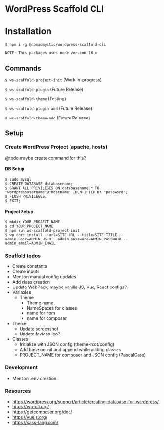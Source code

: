 # WordPress Scaffold CLI

# Installation 
`$ npm i -g @nomadmystic/wordpress-scaffold-cli`

    NOTE: This packages uses node version 16.x


## Commands
`$ ws-scaffold-project-init` (Work in-progress)

`$ ws-scaffold-plugin` (Future Release)

`$ ws-scaffold-theme` (Testing)

`$ ws-scaffold-plugin-add` (Future Release)

`$ ws-scaffold-theme-add` (Future Release)

## Setup
### Create WordPress Project (apache, hosts)
@todo maybe create command for this?

#### DB Setup 
```shell
$ sudo mysql
$ CREATE DATABASE databasename;
$ GRANT ALL PRIVILEGES ON databasename.* TO "wordpressusername"@"hostname" IDENTIFIED BY "password";
$ FLUSH PRIVILEGES;
$ EXIT;
```

#### Project Setup

```shell
$ mkdir YOUR_PROJECT_NAME
$ cd YOUR_PROJECT_NAME
$ npm run ws-scaffold-project-init
$ wp core install --url=SITE_URL --title=SITE_TITLE --admin_user=ADMIN_USER --admin_password=ADMIN_PASSWORD --admin_email=ADMIN_EMAIL
```

### Scaffold todos 
* Create constants 
* Create inputs
* Mention manual config updates
* Add class creation 
* Update WebPack, maybe vanilla JS, Vue, React configs?
* Variables 
  * Theme
    * Theme name
    * NameSpaces for classes 
    * name for npm 
    * name for composer
* Theme
  * Update screenshot 
  * Update favicon.ico? 
* Classes
  * Initialize with JSON config (theme-root/config)
  * Add base on init and append while adding classes
  * PROJECT_NAME for composer and JSON config (PascalCase)
  
### Development
* Mention .env creation

### Resources
* https://wordpress.org/support/article/creating-database-for-wordpress/
* https://wp-cli.org/
* https://getcomposer.org/doc/
* https://vuejs.org/
* https://sass-lang.com/
